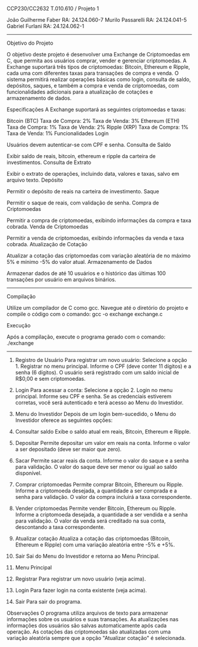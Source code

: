 CCP230/CC2632 T.010.610 / Projeto 1

João Guilherme Faber      RA: 24.124.060-7
Murilo Passarelli         RA: 24.124.041-5
Gabriel Furlani           RA: 24.124.062-1

-------------------------------------------------------------------------------------------------------------------------------------------------------------------------------------------------------------------------------------------------------------------------------
Objetivo do Projeto

O objetivo deste projeto é desenvolver uma Exchange de Criptomoedas em C, que permita aos usuários comprar, vender e gerenciar criptomoedas. A Exchange suportará três tipos de criptomoedas: Bitcoin, Ethereum e Ripple, cada uma com diferentes taxas para transações de compra e venda. O sistema permitirá realizar operações básicas como login, consulta de saldo, depósitos, saques, e também a compra e venda de criptomoedas, com funcionalidades adicionais para a atualização de cotações e armazenamento de dados.

Especificações
A Exchange suportará as seguintes criptomoedas e taxas:

Bitcoin (BTC)
Taxa de Compra: 2%
Taxa de Venda: 3%
Ethereum (ETH)
Taxa de Compra: 1%
Taxa de Venda: 2%
Ripple (XRP)
Taxa de Compra: 1%
Taxa de Venda: 1%
Funcionalidades
Login

Usuários devem autenticar-se com CPF e senha.
Consulta de Saldo

Exibir saldo de reais, bitcoin, ethereum e ripple da carteira de investimentos.
Consulta de Extrato

Exibir o extrato de operações, incluindo data, valores e taxas, salvo em arquivo texto.
Depósito

Permitir o depósito de reais na carteira de investimento.
Saque

Permitir o saque de reais, com validação de senha.
Compra de Criptomoedas

Permitir a compra de criptomoedas, exibindo informações da compra e taxa cobrada.
Venda de Criptomoedas

Permitir a venda de criptomoedas, exibindo informações da venda e taxa cobrada.
Atualização de Cotação

Atualizar a cotação das criptomoedas com variação aleatória de no máximo 5% e mínimo -5% do valor atual.
Armazenamento de Dados

Armazenar dados de até 10 usuários e o histórico das últimas 100 transações por usuário em arquivos binários.

-------------------------------------------------------------------------------------------------------------------------------------------------------------------------------------------------------------------------------------------------------------------------------

Compilação

Utilize um compilador de C como gcc. Navegue até o diretório do projeto e compile o código com o comando:  gcc -o exchange exchange.c

Execução

Após a compilação, execute o programa gerado com o comando: ./exchange

-------------------------------------------------------------------------------------------------------------------------------------------------------------------------------------------------------------------------------------------------------------------------------

1. Registro de Usuário
Para registrar um novo usuário:
Selecione a opção 1. Registrar no menu principal.
Informe o CPF (deve conter 11 dígitos) e a senha (6 dígitos).
O usuário será registrado com um saldo inicial de R$0,00 e sem criptomoedas.

3. Login
Para acessar a conta:
Selecione a opção 2. Login no menu principal.
Informe seu CPF e senha.
Se as credenciais estiverem corretas, você será autenticado e terá acesso ao Menu do Investidor.

3. Menu do Investidor
Depois de um login bem-sucedido, o Menu do Investidor oferece as seguintes opções:

1. Consultar saldo
Exibe o saldo atual em reais, Bitcoin, Ethereum e Ripple.

3. Depositar
Permite depositar um valor em reais na conta. Informe o valor a ser depositado (deve ser maior que zero).

3. Sacar
Permite sacar reais da conta. Informe o valor do saque e a senha para validação. O valor do saque deve ser menor ou igual ao saldo disponível.

5. Comprar criptomoedas
Permite comprar Bitcoin, Ethereum ou Ripple. Informe a criptomoeda desejada, a quantidade a ser comprada e a senha para validação. O valor da compra incluirá a taxa correspondente.

5. Vender criptomoedas
Permite vender Bitcoin, Ethereum ou Ripple. Informe a criptomoeda desejada, a quantidade a ser vendida e a senha para validação. O valor da venda será creditado na sua conta, descontando a taxa correspondente.

7. Atualizar cotação
Atualiza a cotação das criptomoedas (Bitcoin, Ethereum e Ripple) com uma variação aleatória entre -5% e +5%.

7. Sair
Sai do Menu do Investidor e retorna ao Menu Principal.

4. Menu Principal
   
1. Registrar
Para registrar um novo usuário (veja acima).

3. Login
Para fazer login na conta existente (veja acima).

3. Sair
Para sair do programa.

Observações
O programa utiliza arquivos de texto para armazenar informações sobre os usuários e suas transações. As atualizações nas informações dos usuários são salvas automaticamente após cada operação.
As cotações das criptomoedas são atualizadas com uma variação aleatória sempre que a opção "Atualizar cotação" é selecionada.




